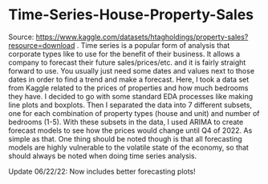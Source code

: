# Time-Series-House-Property-Sales
Source: https://www.kaggle.com/datasets/htagholdings/property-sales?resource=download . Time series is a popular form of analysis that corporate types like to use for the benefit of their business. It allows a company to forecast their future sales/prices/etc. and it is fairly straight forward to use. You usually just need some dates and values next to those dates in order to find a trend and make a forecast. Here, I took a data set from Kaggle related to the prices of properties and how much bedrooms they have. I decided to go with some standard EDA processes like making line plots and boxplots. Then I separated the data into 7 different subsets, one for each combination of property types (house and unit) and number of bedrooms (1-5). With these subsets in the data, I used ARIMA to create forecast models to see how the prices would change until Q4 of 2022. As simple as that. One thing should be noted though is that all forecasting models are highly vulnerable to the volatile state of the economy, so that should always be noted when doing time series analysis.

Update 06/22/22: Now includes better forecasting plots!
